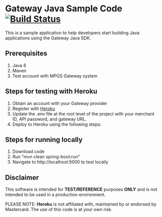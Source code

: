# Gateway Java Sample Code [![Build Status](https://travis-ci.org/simplifycom/gateway-java-sample-code.svg?branch=master)](https://travis-ci.org/simplifycom/gateway-java-sample-code)
This is a sample application to help developers start building Java applications using the Gateway Java SDK.

## Prerequisites 
1. Java 8
1. Maven
1. Test account with MPGS Gateway system

## Steps for testing with Heroku
1. Obtain an account with your Gateway provider
1. Register with [Heroku](https://www.heroku.com)
1. Update the .env file at the root level of the project with your merchant ID, API password, and gateway URL.
1. Deploy to Heroku using the following steps:

## Steps for running locally
1. Download code
1. Run "mvn clean spring-boot:run"
1. Navigate to http://localhost:5000 to test locally

## Disclaimer
This software is intended for **TEST/REFERENCE** purposes **ONLY** and is not intended to be used in a production environment.

PLEASE NOTE: **Heroku** is not affiliated with, maintained by or endorsed by Mastercard. The use of this code is at your own risk.

 
